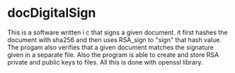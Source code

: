 # docDigitalSign
This is a software written i c that signs a given document. it first hashes the document with sha256 and then uses RSA_sign to "sign" that hash value. The progam also verifies that a given document matches the signature given in a separate file. Also the program is able to create and store RSA private and public keys to files. All this is done with openssl library.
